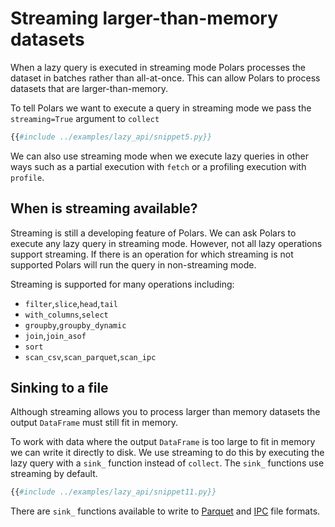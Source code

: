 # Streaming larger-than-memory datasets

When a lazy query is executed in streaming mode Polars processes the dataset in batches rather than all-at-once. This can allow Polars to process datasets that are larger-than-memory.

To tell Polars we want to execute a query in streaming mode we pass the `streaming=True` argument to `collect`

```python
{{#include ../examples/lazy_api/snippet5.py}}
```

We can also use streaming mode when we execute lazy queries in other ways such as a partial execution with `fetch` or a profiling execution with `profile`.

## When is streaming available?

Streaming is still a developing feature of Polars. We can ask Polars to execute any lazy query in streaming mode. However, not all lazy operations support streaming. If there is an operation for which streaming is not supported Polars will run the query in non-streaming mode.

Streaming is supported for many operations including:

- `filter`,`slice`,`head`,`tail`
- `with_columns`,`select`
- `groupby`,`groupby_dynamic`
- `join`,`join_asof`
- `sort`
- `scan_csv`,`scan_parquet`,`scan_ipc`

## Sinking to a file

Although streaming allows you to process larger than memory datasets the output `DataFrame` must still fit in memory.

To work with data where the output `DataFrame` is too large to fit in memory we can write it directly to disk. We use streaming to do this by executing the lazy query with a `sink_` function instead of `collect`. The `sink_` functions use streaming by default.

```python
{{#include ../examples/lazy_api/snippet11.py}}
```

There are `sink_` functions available to write to [Parquet](POLARS_PY_REF_GUIDE/lazyframe/api/polars.LazyFrame.sink_parquet.html) and [IPC](POLARS_PY_REF_GUIDE/lazyframe/api/polars.LazyFrame.sink_ipc.html) file formats.
